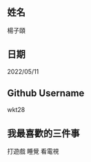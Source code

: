 姓名
----
楊子頤

日期
----
2022/05/11

Github Username
---------------
wkt28

我最喜歡的三件事
---------------
打遊戲 睡覺 看電視